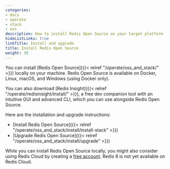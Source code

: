 ```yaml
---
categories:
- docs
- operate
- stack
- oss
description: How to install Redis Open Source on your target platform
hideListLinks: true
linkTitle: Install and upgrade
title: Install Redis Open Source
weight: 30
---
```


You can install [Redis Open Source]({{< relref "/operate/oss_and_stack/" >}}) locally on your machine. Redis Open Source is available on Docker, Linux, macOS, and Windows (using Docker only).

You can also download [Redis Insight]({{< relref "/operate/redisinsight/install/" >}}), a free dev companion tool with an intuitive GUI and advanced CLI, which you can use alongside Redis Open Source.

Here are the installation and upgrade instructions:

* [Install Redis Open Source]({{< relref "/operate/oss_and_stack/install/install-stack" >}})
* [Upgrade Redis Open Source]({{< relref "/operate/oss_and_stack/install/upgrade" >}})

While you can install Redis Open Source locally, you might also consider using Redis Cloud by creating a [free account](https://redis.com/try-free/?utm_source=redisio&utm_medium=referral&utm_campaign=2023-09-try_free&utm_content=cu-redis_cloud_users). Redis 8 is not yet available on Redis Cloud.
